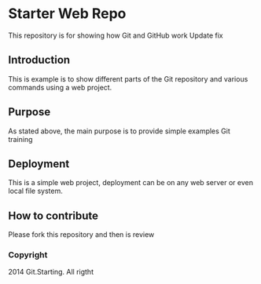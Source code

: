 # Starter Web Repo

This repository is for showing how Git and GitHub work
Update fix

## Introduction

This is example is to show different parts of the Git repository and various 
commands using a web project.

## Purpose

As stated above, the main purpose is to provide simple examples Git training

## Deployment

This is a simple web project, deployment can be on any web server or even local file system.

## How to contribute

Please fork this repository and then is review

### Copyright

2014 Git.Starting. All rigtht